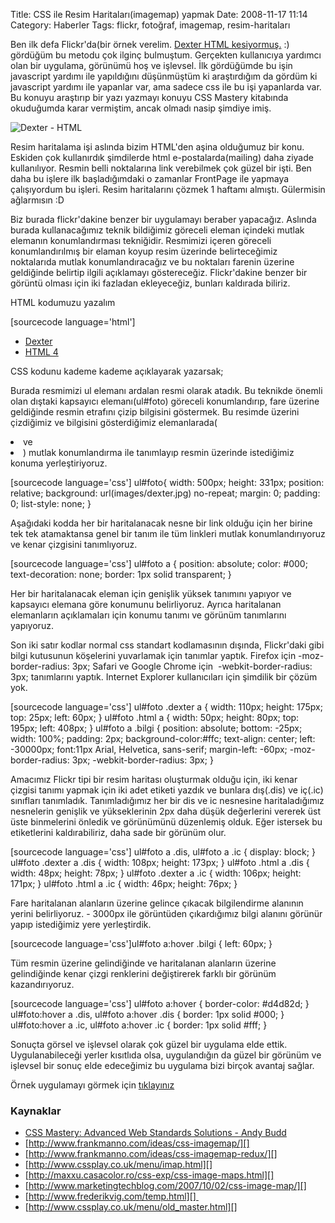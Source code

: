 Title: CSS ile Resim Haritaları(imagemap) yapmak
Date: 2008-11-17 11:14
Category: Haberler
Tags: flickr, fotoğraf, imagemap, resim-haritaları

Ben ilk defa Flickr'da(bir örnek verelim. [Dexter HTML kesiyormuş.][] :)
gördüğüm bu metodu çok ilginç bulmuştum. Gerçekten kullanıcıya yardımcı
olan bir uygulama, görünümü hoş ve işlevsel. İlk gördüğümde bu işin
javascript yardımı ile yapıldığını düşünmüştüm ki araştırdığım da gördüm
ki javascript yardımı ile yapanlar var, ama sadece css ile bu işi
yapanlarda var. Bu konuyu araştırıp bir yazı yazmayı konuyu CSS Mastery
kitabında okuduğumda karar vermiştim, ancak olmadı nasip şimdiye imiş.

<!--more-->

![Dexter - HTML][]

Resim haritalama işi aslında bizim HTML'den aşina olduğumuz bir konu.
Eskiden çok kullanırdık şimdilerde html e-postalarda(mailing) daha
ziyade kullanılıyor. Resmin belli noktalarına link verebilmek çok güzel
bir işti. Ben daha bu işlere ilk başladığımdaki o zamanlar FrontPage ile
yapmaya çalışıyordum bu işleri. Resim haritalarını çözmek 1 haftamı
almıştı. Gülermisin ağlarmısın :D

Biz burada flickr'dakine benzer bir uygulamayı beraber yapacağız.
Aslında burada kullanacağımız teknik bildiğimiz göreceli eleman içindeki
mutlak elemanın konumlandırması tekniğidir. Resmimizi içeren göreceli
konumlandırılmış bir elaman koyup resim üzerinde belirteceğimiz
noktalarıda mutlak konumlandıracağız ve bu noktaları farenin üzerine
geldiğinde belirtip ilgili açıklamayı göstereceğiz. Flickr'dakine benzer
bir görüntü olması için iki fazladan <span> ekleyeceğiz, bunları
kaldırada biliriz.

HTML kodumuzu yazalım

[sourcecode language='html']

-   [<span class="dis"><span class="ic"><span class="bilgi">Dexter</span></span></span>][]
-   [<span class="dis"><span class="ic"><span class="bilgi">HTML     4</span></span></span>][]



CSS kodunu kademe kademe açıklayarak yazarsak;

Burada resmimizi ul elemanı ardalan resmi olarak atadık. Bu teknikde
önemli olan dıştaki kapsayıcı elemanı(ul#foto) göreceli konumlandırıp,
fare üzerine geldiğinde resmin etrafını çizip bilgisini göstermek. Bu
resimde üzerini çizdiğimiz ve bilgisini gösterdiğimiz elemanlarada(<li
class="dexter"> ve <li class="html">) mutlak konumlandırma ile
tanımlayıp resmin üzerinde istediğimiz konuma yerleştiriyoruz.

[sourcecode language='css'] ul#foto{ width: 500px; height: 331px;
position: relative; background: url(images/dexter.jpg) no-repeat;
margin: 0; padding: 0; list-style: none; } 

Aşağıdaki kodda her bir haritalanacak nesne bir link olduğu için her
birine tek tek atamaktansa genel bir tanım ile tüm linkleri mutlak
konumlandırıyoruz ve kenar çizgisini tanımlıyoruz.

[sourcecode language='css'] ul#foto a { position: absolute; color:
#000; text-decoration: none; border: 1px solid transparent; }


Her bir haritalanacak eleman için genişlik yüksek tanımını yapıyor ve
kapsayıcı elemana göre konumunu belirliyoruz. Ayrıca haritalanan
elemanların açıklamaları için konumu tanımı ve görünüm tanımlarını
yapıyoruz.

Son iki satır kodlar normal css standart kodlamasının dışında,
Flickr'daki gibi bilgi kutusunun köşelerini yuvarlamak için tanımlar
yaptık. Firefox için -moz-border-radius: 3px; Safari ve Google Chrome
için  -webkit-border-radius: 3px; tanımlarını yaptık. Internet Explorer
kullanıcıları için şimdilik bir çözüm yok.

[sourcecode language='css'] ul#foto .dexter a { width: 110px; height:
175px; top: 25px; left: 60px; } ul#foto .html a { width: 50px; height:
80px; top: 195px; left: 408px; } ul#foto a .bilgi { position: absolute;
bottom: -25px; width: 100%; padding: 2px; background-color:#ffc;
text-align: center; left: -30000px; font:11px Arial, Helvetica,
sans-serif; margin-left: -60px; -moz-border-radius: 3px;
-webkit-border-radius: 3px; } 

Amacımız Flickr tipi bir resim haritası oluşturmak olduğu için, iki
kenar çizgisi tanımı yapmak için iki adet <span> etiketi yazdık ve
bunlara dış(.dis) ve iç(.ic) sınıfları tanımladık. Tanımladığımız her
bir dis ve ic nesnesine haritaladığımız nesnelerin genişlik ve
yükseklerinin 2px daha düşük değerlerini vererek üst üste binmelerini
önledik ve görünümünü düzenlemiş olduk. Eğer istersek bu <span>
etiketlerini kaldırabiliriz, daha sade bir görünüm olur.

[sourcecode language='css'] ul#foto a .dis, ul#foto a .ic { display:
block; } ul#foto .dexter a .dis { width: 108px; height: 173px; }
ul#foto .html a .dis { width: 48px; height: 78px; } ul#foto .dexter a
.ic { width: 106px; height: 171px; } ul#foto .html a .ic { width: 46px;
height: 76px; } 

Fare haritalanan alanların üzerine gelince çıkacak bilgilendirme
alanının yerini belirliyoruz. - 3000px ile görüntüden çıkardığımız bilgi
alanını görünür yapıp istediğimiz yere yerleştirdik.

[sourcecode language='css']ul#foto a:hover .bilgi { left: 60px; }


Tüm resmin üzerine gelindiğinde ve haritalanan alanların üzerine
gelindiğinde kenar çizgi renklerini değiştirerek farklı bir görünüm
kazandırıyoruz.

[sourcecode language='css'] ul#foto a:hover { border-color: #d4d82d; }
ul#foto:hover a .dis, ul#foto a:hover .dis { border: 1px solid #000;
} ul#foto:hover a .ic, ul#foto a:hover .ic { border: 1px solid #fff;
} 

Sonuçta görsel ve işlevsel olarak çok güzel bir uygulama elde ettik.
Uygulanabileceği yerler kısıtlıda olsa, uygulandığın da güzel bir
görünüm ve işlevsel bir sonuç elde edeceğimiz bu uygulama bizi birçok
avantaj sağlar.

Örnek uygulamayı görmek için [tıklayınız][]

### Kaynaklar

-   [CSS Mastery: Advanced Web Standards Solutions - Andy Budd][]
-   [http://www.frankmanno.com/ideas/css-imagemap/][]
-   [http://www.frankmanno.com/ideas/css-imagemap-redux/][]
-   [http://www.cssplay.co.uk/menu/imap.html][]
-   [http://maxxu.casacolor.ro/css-exp/css-image-maps.html][]
-   [http://www.marketingtechblog.com/2007/10/02/css-image-map/][]
-   [http://www.frederikvig.com/temp.html][] 
-   [http://www.cssplay.co.uk/menu/old_master.html][]

</p>

  [Dexter HTML kesiyormuş.]: http://www.flickr.com/photos/mollyeh11/2720714668/
    "Dexter HTML kesiyormuş."
  [Dexter - HTML]: /images/flickr_dexter.jpg
  [<span class="dis"><span class="ic"><span class="bilgi">Dexter</span></span></span>]: http://www.sho.com/site/dexter/
  [<span class="dis"><span class="ic"><span class="bilgi">HTML   4</span></span></span>]: http://www.w3.org/TR/REC-html40/
  [tıklayınız]: http://www.fatihhayrioglu.com/static/dokumanlar/flickr-rollovers.htm
  [CSS Mastery: Advanced Web Standards Solutions - Andy Budd]: http://www.cssmastery.com/
    "CSS Mastery: Advanced Web Standards Solutions - Andy Budd"
  [http://www.frankmanno.com/ideas/css-imagemap/]: http://www.frankmanno.com/ideas/css-imagemap/
    "http://www.frankmanno.com/ideas/css-imagemap/"
  [http://www.frankmanno.com/ideas/css-imagemap-redux/]: http://www.frankmanno.com/ideas/css-imagemap-redux/
    "http://www.frankmanno.com/ideas/css-imagemap-redux/"
  [http://www.cssplay.co.uk/menu/imap.html]: http://www.cssplay.co.uk/menu/imap.html
    "http://www.cssplay.co.uk/menu/imap.html"
  [http://maxxu.casacolor.ro/css-exp/css-image-maps.html]: http://maxxu.casacolor.ro/css-exp/css-image-maps.html
    "http://maxxu.casacolor.ro/css-exp/css-image-maps.html"
  [http://www.marketingtechblog.com/2007/10/02/css-image-map/]: http://www.marketingtechblog.com/2007/10/02/css-image-map/
    "http://www.marketingtechblog.com/2007/10/02/css-image-map/"
  [http://www.frederikvig.com/temp.html]: http://www.frederikvig.com/temp.html
    "http://www.frederikvig.com/temp.html"
  [http://www.cssplay.co.uk/menu/old_master.html]: http://www.cssplay.co.uk/menu/old_master.html
    "http://www.cssplay.co.uk/menu/old_master.html"
